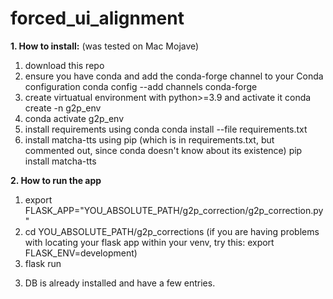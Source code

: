 # forced_ui_alignment


**1. How to install:**
  (was tested on Mac Mojave)

  1) download this repo
  2) ensure you have conda and add the conda-forge channel to your Conda configuration
    conda config --add channels conda-forge
  3) create virtuatual environment with python>=3.9 and activate it
      conda create -n g2p_env
  4) conda activate g2p_env
  5) install requirements using conda
     conda install --file requirements.txt
  6) install matcha-tts using pip (which is in requirements.txt, but commented out, since
    conda doesn't know about its existence)
    pip install matcha-tts
  
**2. How to run the app**
  
  1) export FLASK_APP="YOU_ABSOLUTE_PATH/g2p_correction/g2p_correction.py"
  2) cd YOU_ABSOLUTE_PATH/g2p_corrections
    (if you are having problems with locating your flask app within your venv,
    try this: 
    export FLASK_ENV=development)
  3) flask run 

3. DB is already installed and have a few entries.
  
